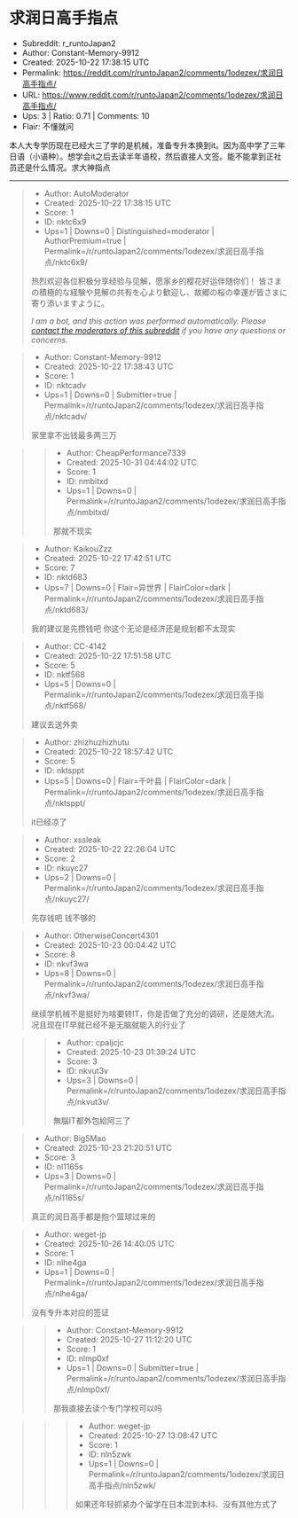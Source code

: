 # 求润日高手指点

- Subreddit: r_runtoJapan2
- Author: Constant-Memory-9912
- Created: 2025-10-22 17:38:15 UTC
- Permalink: https://reddit.com/r/runtoJapan2/comments/1odezex/求润日高手指点/
- URL: https://www.reddit.com/r/runtoJapan2/comments/1odezex/求润日高手指点/
- Ups: 3 | Ratio: 0.71 | Comments: 10
- Flair: 不懂就问


本人大专学历现在已经大三了学的是机械，准备专升本换到it。因为高中学了三年日语（小语种）。想学会it之后去读半年语校，然后直接人文签。能不能拿到正社员还是什么情况。求大神指点


---

> - Author: AutoModerator
> - Created: 2025-10-22 17:38:15 UTC
> - Score: 1
> - ID: nktc6x9
> - Ups=1 | Downs=0 | Distinguished=moderator | AuthorPremium=true | Permalink=/r/runtoJapan2/comments/1odezex/求润日高手指点/nktc6x9/
>
> 热烈欢迎各位积极分享经验与见解，愿家乡的樱花好运伴随你们！
> 皆さまの積極的な経験や見解の共有を心より歓迎し、故郷の桜の幸運が皆さまに寄り添いますように。
> 
> *I am a bot, and this action was performed automatically. Please [contact the moderators of this subreddit](/message/compose/?to=/r/runtoJapan2) if you have any questions or concerns.*

> - Author: Constant-Memory-9912
> - Created: 2025-10-22 17:38:43 UTC
> - Score: 1
> - ID: nktcadv
> - Ups=1 | Downs=0 | Submitter=true | Permalink=/r/runtoJapan2/comments/1odezex/求润日高手指点/nktcadv/
>
> 家里拿不出钱最多两三万

>> - Author: CheapPerformance7339
>> - Created: 2025-10-31 04:44:02 UTC
>> - Score: 1
>> - ID: nmbitxd
>> - Ups=1 | Downs=0 | Permalink=/r/runtoJapan2/comments/1odezex/求润日高手指点/nmbitxd/
>>
>> 那就不现实

> - Author: KaikouZzz
> - Created: 2025-10-22 17:42:51 UTC
> - Score: 7
> - ID: nktd683
> - Ups=7 | Downs=0 | Flair=异世界 | FlairColor=dark | Permalink=/r/runtoJapan2/comments/1odezex/求润日高手指点/nktd683/
>
> 我的建议是先攒钱吧 你这个无论是经济还是规划都不太现实

> - Author: CC-4142
> - Created: 2025-10-22 17:51:58 UTC
> - Score: 5
> - ID: nktf568
> - Ups=5 | Downs=0 | Permalink=/r/runtoJapan2/comments/1odezex/求润日高手指点/nktf568/
>
> 建议去送外卖

> - Author: zhizhuzhizhutu
> - Created: 2025-10-22 18:57:42 UTC
> - Score: 5
> - ID: nktsppt
> - Ups=5 | Downs=0 | Flair=千叶县 | FlairColor=dark | Permalink=/r/runtoJapan2/comments/1odezex/求润日高手指点/nktsppt/
>
> it已经凉了

> - Author: xssleak
> - Created: 2025-10-22 22:26:04 UTC
> - Score: 2
> - ID: nkuyc27
> - Ups=2 | Downs=0 | Permalink=/r/runtoJapan2/comments/1odezex/求润日高手指点/nkuyc27/
>
> 先存钱吧 钱不够的

> - Author: OtherwiseConcert4301
> - Created: 2025-10-23 00:04:42 UTC
> - Score: 8
> - ID: nkvf3wa
> - Ups=8 | Downs=0 | Permalink=/r/runtoJapan2/comments/1odezex/求润日高手指点/nkvf3wa/
>
> 继续学机械不是挺好为啥要转IT，你是否做了充分的调研，还是随大流。 况且现在IT早就已经不是无脑就能入的行业了

>> - Author: cpaljcjc
>> - Created: 2025-10-23 01:39:24 UTC
>> - Score: 3
>> - ID: nkvut3v
>> - Ups=3 | Downs=0 | Permalink=/r/runtoJapan2/comments/1odezex/求润日高手指点/nkvut3v/
>>
>> 無腦IT都外包給阿三了

> - Author: Big5Mao
> - Created: 2025-10-23 21:20:51 UTC
> - Score: 3
> - ID: nl1165s
> - Ups=3 | Downs=0 | Permalink=/r/runtoJapan2/comments/1odezex/求润日高手指点/nl1165s/
>
> 真正的润日高手都是抱个篮球过来的

> - Author: weget-jp
> - Created: 2025-10-26 14:40:05 UTC
> - Score: 1
> - ID: nlhe4ga
> - Ups=1 | Downs=0 | Permalink=/r/runtoJapan2/comments/1odezex/求润日高手指点/nlhe4ga/
>
> 没有专升本对应的签证

>> - Author: Constant-Memory-9912
>> - Created: 2025-10-27 11:12:20 UTC
>> - Score: 1
>> - ID: nlmp0xf
>> - Ups=1 | Downs=0 | Submitter=true | Permalink=/r/runtoJapan2/comments/1odezex/求润日高手指点/nlmp0xf/
>>
>> 那我直接去读个专门学校可以吗

>>> - Author: weget-jp
>>> - Created: 2025-10-27 13:08:47 UTC
>>> - Score: 1
>>> - ID: nln5zwk
>>> - Ups=1 | Downs=0 | Permalink=/r/runtoJapan2/comments/1odezex/求润日高手指点/nln5zwk/
>>>
>>> 如果还年轻抓紧办个留学在日本混到本科、没有其他方式了
